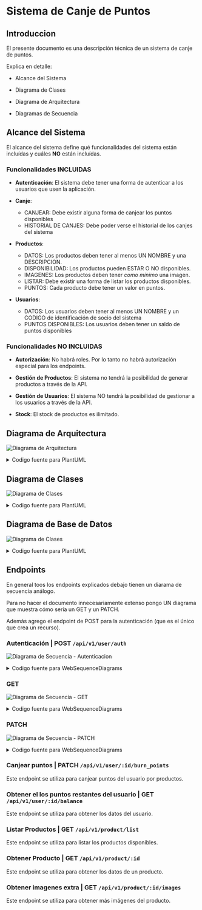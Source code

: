 # Sistema de Canje de Puntos

## Introduccion

El presente documento es una descripción técnica de un sistema de canje de puntos.

Explica en detalle:

- Alcance del Sistema

- Diagrama de Clases

- Diagrama de Arquitectura

- Diagramas de Secuencia

## Alcance del Sistema

El alcance del sistema define qué funcionalidades del sistema están incluídas y cuáles **NO** están incluídas.

### Funcionalidades INCLUIDAS

- **Autenticación**: El sistema debe tener una forma de autenticar a los usuarios que usen la aplicación.

- **Canje**:
  - CANJEAR: Debe existir alguna forma de canjear los puntos disponibles
  - HISTORIAL DE CANJES: Debe poder verse el historial de los canjes del sistema

- **Productos**:
  - DATOS: Los productos deben tener al menos UN NOMBRE y una DESCRIPCION.
  - DISPONIBILIDAD: Los productos pueden ESTAR O NO disponibles.
  - IMAGENES: Los productos deben tener _como mínimo_ una imagen.
  - LISTAR: Debe existir una forma de listar los productos disponibles.
  - PUNTOS: Cada producto debe tener un valor en puntos.
  
- **Usuarios**:
  - DATOS: Los usuarios deben tener al menos UN NOMBRE y un CODIGO de identificación de socio del sistema
  - PUNTOS DISPONIBLES: Los usuarios deben tener un saldo de puntos disponibles

### Funcionalidades **NO** INCLUIDAS

- **Autorización**: No habrá roles. Por lo tanto no habrá autorización especial para los endpoints.

- **Gestión de Productos**: El sistema no tendrá la posibilidad de generar productos a través de la API.

- **Gestión de Usuarios**: El sistema NO tendrá la posibilidad de gestionar a los usuarios a través de la API.

- **Stock**: El stock de productos es ilimitado.

## Diagrama de Arquitectura

![Diagrama de Arquitectura](./diagrama_de_arquitectura.png)

<details>
  <summary>Codigo fuente para PlantUML</summary>

```
@startuml

title Sistema de Canjes

actor Usuario
cloud Internet

package "API pública" {
    component Router
}

package "Middleware" {
    component Controllers
    component Models
}

package "Base de Datos" {
    database PostgreSQL
}

Usuario <-> Internet
Internet <-> Router
Router <-down-> Controllers
Controllers <-right-> Models
Models <-right-> PostgreSQL

@enduml
```

</details>


## Diagrama de Clases

![Diagrama de Clases](./diagrama_de_clases.png)

<details>
  <summary>Codigo fuente para PlantUML</summary>

```
@startuml

title Sistema de Canjes

class Usuario {
  -String nombre
  -Integer saldo
  +String getNombre()
  +Integer getSaldo()
  +void canjear(Producto p)
}

class Producto {
  -String nombre
  -int valor
  -Boolean disponible
  +String getNombre()
  +int getValor()
  +Boolean estaDisponible()
}

class ProductoImagen {
  -String uri
  +String getURI()
}

class AuthToken {
  -String token
  -String user
  -String hashed_pass
  -String salt
  -DateTime fecha_creacion
  -Integer ttl
  -String getHashedPass(pass)
  
  +String crearToken(String user, String pass)
  +Boolean validToken(String token)
}

Usuario -right- "*" Producto
Producto -right- "*" ProductoImagen
Usuario -down- AuthToken

@enduml
```

</details>

## Diagrama de Base de Datos

![Diagrama de Clases](./diagrama_de_base_de_datos.png)

<details>
  <summary>Codigo fuente para PlantUML</summary>

```
@startuml

title Classes - Diagrama de Base de Datos


class Usuario {
  + nombre : varchar
  + user : varchar
  + pass : varchar
  + saldo_puntos : int
  + created_at : datetime
}

class Producto {
  + nombre : varchar
  + puntos : int
  + activo : bool
  + created_at : datetime
}

class UsuarioProducto {
  id_usuario : int
  id_producto : int
  puntos_usados : int
  fecha_canje : datetime
}

class Token {
  + token : varchar
  + ttl : int
  + created_at : datetime
}

Usuario -right- UsuarioProducto
UsuarioProducto -right- Producto
Usuario -down- Token

@enduml
```

</details>

## Endpoints

En general toos los endpoints explicados debajo tienen un diarama de secuencia análogo.

Para no hacer el documento innecesariamente extenso pongo UN diagrama que muestra cómo sería un GET y un PATCH.

Además agrego el endpoint de POST para la autenticación (que es el único que crea un recurso).

### Autenticación | POST `/api/v1/user/auth`

![Diagrama de Secuencia - Autenticacion](./seq_autenticacion.png)

<details>
  <summary>Codigo fuente para WebSequenceDiagrams</summary>

```
title Autenticación

participant Usuario
participant Sistema

note left of Sistema: /api/v1/auth

Usuario->+Sistema: user + pass
Sistema->+Database: token + ttl
Database-->-Sistema: ack
Sistema->-Usuario: token + ttl
```
</details>

### GET

![Diagrama de Secuencia - GET](./seq_get.png)

<details>
  <summary>Codigo fuente para WebSequenceDiagrams</summary>

```
title GET

participant Usuario
participant Sistema

note left of Sistema: /api/v1/auth

Usuario->+Sistema: user + pass
Sistema->+Database: token + ttl
Database-->-Sistema: ack
Sistema->-Usuario: token + ttl
```
</details>

### PATCH

![Diagrama de Secuencia - PATCH](./seq_patch.png)

<details>
  <summary>Codigo fuente para WebSequenceDiagrams</summary>

```
title PATCH

participant Usuario
participant Sistema

note left of Sistema: <<endpoint correspondiente>> + JSON con los cambios al recurso

Usuario->+Sistema: (:id) del recurso
Sistema->+Database: query
Database-->-Sistema: datos del recurso
Sistema->-Usuario: JSON del recurso
```
</details>

### Canjear puntos | PATCH `/api/v1/user/:id/burn_points`

Este endpoint se utiliza para canjear puntos del usuario por productos.

### Obtener el los puntos restantes del usuario | GET `/api/v1/user/:id/balance`

Este endpoint se utiliza para obtener los datos del usuario.

### Listar Productos | GET `/api/v1/product/list`

Este endpoint se utiliza para listar los productos disponibles.

### Obtener Producto | GET `/api/v1/product/:id`

Este endpoint se utiliza para obtener los datos de un producto.

### Obtener imagenes extra | GET `/api/v1/product/:id/images`

Este endpoint se utiliza para obtener más imágenes del producto.


